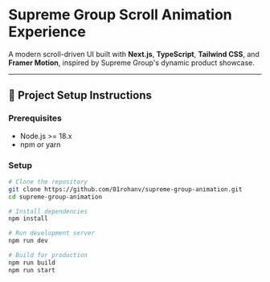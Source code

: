 # Supreme Group Scroll Animation Experience

A modern scroll-driven UI built with **Next.js**, **TypeScript**, **Tailwind CSS**, and **Framer Motion**, inspired by Supreme Group's dynamic product showcase.

---

## 🚀 Project Setup Instructions

### Prerequisites

- Node.js >= 18.x
- npm or yarn

### Setup

```bash
# Clone the repository
git clone https://github.com/01rohanv/supreme-group-animation.git
cd supreme-group-animation

# Install dependencies
npm install

# Run development server
npm run dev

# Build for production
npm run build
npm run start
```
